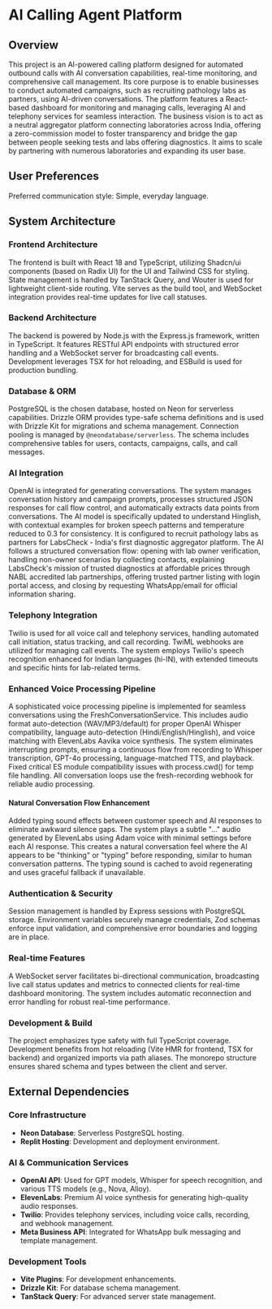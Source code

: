 # AI Calling Agent Platform

## Overview
This project is an AI-powered calling platform designed for automated outbound calls with AI conversation capabilities, real-time monitoring, and comprehensive call management. Its core purpose is to enable businesses to conduct automated campaigns, such as recruiting pathology labs as partners, using AI-driven conversations. The platform features a React-based dashboard for monitoring and managing calls, leveraging AI and telephony services for seamless interaction. The business vision is to act as a neutral aggregator platform connecting laboratories across India, offering a zero-commission model to foster transparency and bridge the gap between people seeking tests and labs offering diagnostics. It aims to scale by partnering with numerous laboratories and expanding its user base.

## User Preferences
Preferred communication style: Simple, everyday language.

## System Architecture

### Frontend Architecture
The frontend is built with React 18 and TypeScript, utilizing Shadcn/ui components (based on Radix UI) for the UI and Tailwind CSS for styling. State management is handled by TanStack Query, and Wouter is used for lightweight client-side routing. Vite serves as the build tool, and WebSocket integration provides real-time updates for live call statuses.

### Backend Architecture
The backend is powered by Node.js with the Express.js framework, written in TypeScript. It features RESTful API endpoints with structured error handling and a WebSocket server for broadcasting call events. Development leverages TSX for hot reloading, and ESBuild is used for production bundling.

### Database & ORM
PostgreSQL is the chosen database, hosted on Neon for serverless capabilities. Drizzle ORM provides type-safe schema definitions and is used with Drizzle Kit for migrations and schema management. Connection pooling is managed by `@neondatabase/serverless`. The schema includes comprehensive tables for users, contacts, campaigns, calls, and call messages.

### AI Integration
OpenAI is integrated for generating conversations. The system manages conversation history and campaign prompts, processes structured JSON responses for call flow control, and automatically extracts data points from conversations. The AI model is specifically updated to understand Hinglish, with contextual examples for broken speech patterns and temperature reduced to 0.3 for consistency. It is configured to recruit pathology labs as partners for LabsCheck - India's first diagnostic aggregator platform. The AI follows a structured conversation flow: opening with lab owner verification, handling non-owner scenarios by collecting contacts, explaining LabsCheck's mission of trusted diagnostics at affordable prices through NABL accredited lab partnerships, offering trusted partner listing with login portal access, and closing by requesting WhatsApp/email for official information sharing.

### Telephony Integration
Twilio is used for all voice call and telephony services, handling automated call initiation, status tracking, and call recording. TwiML webhooks are utilized for managing call events. The system employs Twilio's speech recognition enhanced for Indian languages (hi-IN), with extended timeouts and specific hints for lab-related terms.

### Enhanced Voice Processing Pipeline
A sophisticated voice processing pipeline is implemented for seamless conversations using the FreshConversationService. This includes audio format auto-detection (WAV/MP3/default) for proper OpenAI Whisper compatibility, language auto-detection (Hindi/English/Hinglish), and voice matching with ElevenLabs Aavika voice synthesis. The system eliminates interrupting prompts, ensuring a continuous flow from recording to Whisper transcription, GPT-4o processing, language-matched TTS, and playback. Fixed critical ES module compatibility issues with process.cwd() for temp file handling. All conversation loops use the fresh-recording webhook for reliable audio processing.

#### Natural Conversation Flow Enhancement
Added typing sound effects between customer speech and AI responses to eliminate awkward silence gaps. The system plays a subtle "..." audio generated by ElevenLabs using Adam voice with minimal settings before each AI response. This creates a natural conversation feel where the AI appears to be "thinking" or "typing" before responding, similar to human conversation patterns. The typing sound is cached to avoid regenerating and uses graceful fallback if unavailable.

### Authentication & Security
Session management is handled by Express sessions with PostgreSQL storage. Environment variables securely manage credentials, Zod schemas enforce input validation, and comprehensive error boundaries and logging are in place.

### Real-time Features
A WebSocket server facilitates bi-directional communication, broadcasting live call status updates and metrics to connected clients for real-time dashboard monitoring. The system includes automatic reconnection and error handling for robust real-time performance.

### Development & Build
The project emphasizes type safety with full TypeScript coverage. Development benefits from hot reloading (Vite HMR for frontend, TSX for backend) and organized imports via path aliases. The monorepo structure ensures shared schema and types between the client and server.

## External Dependencies

### Core Infrastructure
- **Neon Database**: Serverless PostgreSQL hosting.
- **Replit Hosting**: Development and deployment environment.

### AI & Communication Services
- **OpenAI API**: Used for GPT models, Whisper for speech recognition, and various TTS models (e.g., Nova, Alloy).
- **ElevenLabs**: Premium AI voice synthesis for generating high-quality audio responses.
- **Twilio**: Provides telephony services, including voice calls, recording, and webhook management.
- **Meta Business API**: Integrated for WhatsApp bulk messaging and template management.

### Development Tools
- **Vite Plugins**: For development enhancements.
- **Drizzle Kit**: For database schema management.
- **TanStack Query**: For advanced server state management.